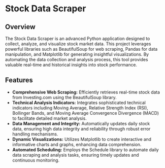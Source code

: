 # Stock Data Scraper

## Overview

The Stock Data Scraper is an advanced Python application designed to collect, analyze, and visualize stock market data. This project leverages powerful libraries such as BeautifulSoup for web scraping, Pandas for data manipulation, and Matplotlib for generating insightful visualizations. By automating the data collection and analysis process, this tool provides valuable real-time and historical insights into stock performance.

## Features

- **Comprehensive Web Scraping:** Efficiently retrieves real-time stock data from Investing.com using the BeautifulSoup library.
- **Technical Analysis Indicators:** Integrates sophisticated technical indicators including Moving Average, Relative Strength Index (RSI), Bollinger Bands, and Moving Average Convergence Divergence (MACD) to facilitate detailed market analysis.
- **Data Management and Integrity:** Automatically updates daily stock data, ensuring high data integrity and reliability through robust error handling mechanisms.
- **Dynamic Visualizations:** Utilizes Matplotlib to create interactive and informative charts and graphs, enhancing data comprehension.
- **Automated Scheduling:** Employs the Schedule library to automate daily data scraping and analysis tasks, ensuring timely updates and continuous monitoring.
